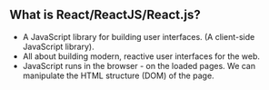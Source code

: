 ## What is React/ReactJS/React.js?
- A JavaScript library for building user interfaces. (A client-side JavaScript library).
- All about building modern, reactive user interfaces for the web.
- JavaScript runs in the browser - on the loaded pages. We can manipulate the HTML structure (DOM) of the page.

